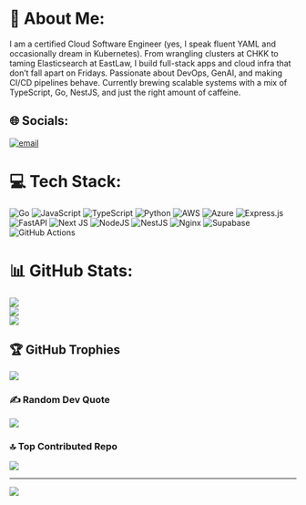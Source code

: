 # 💫 About Me:
I am a certified Cloud Software Engineer (yes, I speak fluent YAML and occasionally dream in Kubernetes). From wrangling clusters at CHKK to taming Elasticsearch at EastLaw, I build full-stack apps and cloud infra that don’t fall apart on Fridays. Passionate about DevOps, GenAI, and making CI/CD pipelines behave. Currently brewing scalable systems with a mix of TypeScript, Go, NestJS, and just the right amount of caffeine.


## 🌐 Socials:
[![email](https://img.shields.io/badge/Email-D14836?logo=gmail&logoColor=white)](mailto:toorasfand@gmail.com) 

# 💻 Tech Stack:
![Go](https://img.shields.io/badge/go-%2300ADD8.svg?style=for-the-badge&logo=go&logoColor=white) ![JavaScript](https://img.shields.io/badge/javascript-%23323330.svg?style=for-the-badge&logo=javascript&logoColor=%23F7DF1E) ![TypeScript](https://img.shields.io/badge/typescript-%23007ACC.svg?style=for-the-badge&logo=typescript&logoColor=white) ![Python](https://img.shields.io/badge/python-3670A0?style=for-the-badge&logo=python&logoColor=ffdd54) ![AWS](https://img.shields.io/badge/AWS-%23FF9900.svg?style=for-the-badge&logo=amazon-aws&logoColor=white) ![Azure](https://img.shields.io/badge/azure-%230072C6.svg?style=for-the-badge&logo=microsoftazure&logoColor=white) ![Express.js](https://img.shields.io/badge/express.js-%23404d59.svg?style=for-the-badge&logo=express&logoColor=%2361DAFB) ![FastAPI](https://img.shields.io/badge/FastAPI-005571?style=for-the-badge&logo=fastapi) ![Next JS](https://img.shields.io/badge/Next-black?style=for-the-badge&logo=next.js&logoColor=white) ![NodeJS](https://img.shields.io/badge/node.js-6DA55F?style=for-the-badge&logo=node.js&logoColor=white) ![NestJS](https://img.shields.io/badge/nestjs-%23E0234E.svg?style=for-the-badge&logo=nestjs&logoColor=white) ![Nginx](https://img.shields.io/badge/nginx-%23009639.svg?style=for-the-badge&logo=nginx&logoColor=white) ![Supabase](https://img.shields.io/badge/Supabase-3ECF8E?style=for-the-badge&logo=supabase&logoColor=white) ![GitHub Actions](https://img.shields.io/badge/github%20actions-%232671E5.svg?style=for-the-badge&logo=githubactions&logoColor=white)
# 📊 GitHub Stats:
![](https://github-readme-stats.vercel.app/api?username=AsfandToor&theme=dark&hide_border=false&include_all_commits=false&count_private=false)<br/>
![](https://nirzak-streak-stats.vercel.app/?user=AsfandToor&theme=dark&hide_border=false)<br/>
![](https://github-readme-stats.vercel.app/api/top-langs/?username=AsfandToor&theme=dark&hide_border=false&include_all_commits=false&count_private=false&layout=compact)

## 🏆 GitHub Trophies
![](https://github-profile-trophy.vercel.app/?username=AsfandToor&theme=radical&no-frame=false&no-bg=true&margin-w=4)

### ✍️ Random Dev Quote
![](https://quotes-github-readme.vercel.app/api?type=horizontal&theme=radical)

### 🔝 Top Contributed Repo
![](https://github-contributor-stats.vercel.app/api?username=AsfandToor&limit=5&theme=dark&combine_all_yearly_contributions=true)

---
[![](https://visitcount.itsvg.in/api?id=AsfandToor&icon=0&color=0)](https://visitcount.itsvg.in)

<!-- Proudly created with GPRM ( https://gprm.itsvg.in ) -->
